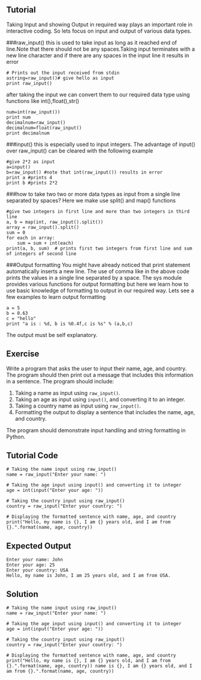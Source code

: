Tutorial
--------
Taking Input and showing Output in required way plays an important role in interactive coding. So lets focus on input and
output of various data types.

###raw_input()
this is used to take input as long as it reached end of line.Note that there should not be any spaces.Taking input terminates with a new line character and if there are any spaces in the input line it results in error

    # Prints out the input received from stdin
    astring=raw_input()# give hello as input
    print raw_input()

after taking the input we can convert them to our required data type using functions like int(),float(),str()

    num=int(raw_input())
    print num
    decimalnum=raw_input()
    decimalnum=float(raw_input()
    print decimalnum

###input()
this is especially used to input integers. The advantage of input() over raw_input() can be cleared with the following example

    #give 2*2 as input
    a=input()
    b=raw_input() #note that int(raw_input()) results in error
    print a #prints 4
    print b #prints 2*2

###how to take two two or more data types as input from a single line separated by spaces?
Here we make use split() and map() functions

    #give two integers in first line and more than two integers in third line
    a, b = map(int, raw_input().split())
    array = raw_input().split()
    sum = 0
    for each in array:
        sum = sum + int(each)
    print(a, b, sum)  # prints first two integers from first line and sum of integers of second line

###Output formatting
You might have already noticed that print statement automatically inserts a new line. The use of comma like in the above code prints the values in a single line separated by a space.
The sys module provides various functions for output formatting but here we learn how to use basic knowledge of formatting to output in our required way. Lets see a few examples to learn output formatting

    a = 5
    b = 0.63
    c = "hello"
    print "a is : %d, b is %0.4f,c is %s" % (a,b,c)

The output must be self explanatory.

Exercise
--------

Write a program that asks the user to input their name, age, and country. The program should then print out a message that includes this information in a sentence. The program should include:

1. Taking a name as input using `raw_input()`.
2. Taking an age as input using `input()`, and converting it to an integer.
3. Taking a country name as input using `raw_input()`.
4. Formatting the output to display a sentence that includes the name, age, and country.

The program should demonstrate input handling and string formatting in Python.

Tutorial Code
-------------

    # Taking the name input using raw_input()
    name = raw_input("Enter your name: ")
    
    # Taking the age input using input() and converting it to integer
    age = int(input("Enter your age: "))
    
    # Taking the country input using raw_input()
    country = raw_input("Enter your country: ")
    
    # Displaying the formatted sentence with name, age, and country
    print("Hello, my name is {}, I am {} years old, and I am from {}.".format(name, age, country))


Expected Output
---------------

    Enter your name: John
    Enter your age: 25
    Enter your country: USA
    Hello, my name is John, I am 25 years old, and I am from USA.
    

Solution
-------------

    # Taking the name input using raw_input()
    name = raw_input("Enter your name: ")
    
    # Taking the age input using input() and converting it to integer
    age = int(input("Enter your age: "))
    
    # Taking the country input using raw_input()
    country = raw_input("Enter your country: ")
    
    # Displaying the formatted sentence with name, age, and country
    print("Hello, my name is {}, I am {} years old, and I am from {}.".format(name, age, country)) name is {}, I am {} years old, and I am from {}.".format(name, age, country))